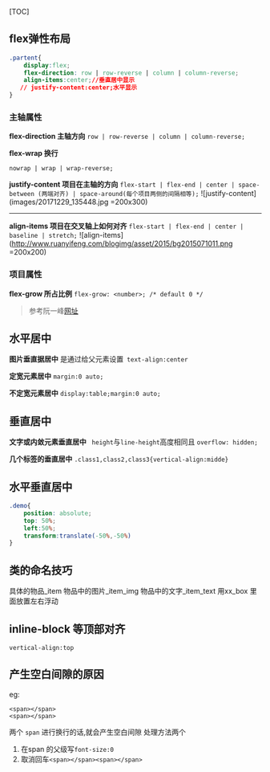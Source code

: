 [TOC]

## flex弹性布局

```css
.partent{
    display:flex; 
    flex-direction: row | row-reverse | column | column-reverse;
    align-items:center;//垂直居中显示
   // justify-content:center;水平显示
}


```
### 主轴属性
**flex-direction   主轴方向**
`row | row-reverse | column | column-reverse;`

**flex-wrap   换行**

`nowrap | wrap | wrap-reverse;`

**justify-content   项目在主轴的方向**
`flex-start | flex-end | center | space-between (两端对齐) | space-around(每个项目两侧的间隔相等);`
![justify-content](images/20171229_135448.jpg =200x300)

---

**align-items  项目在交叉轴上如何对齐**
`flex-start | flex-end | center | baseline | stretch;`
![align-items](http://www.ruanyifeng.com/blogimg/asset/2015/bg2015071011.png =200x200)
### 项目属性
**flex-grow 所占比例**
`flex-grow: <number>; /* default 0 */`

>参考阮一峰[网址](http://www.ruanyifeng.com/blog/2015/07/flex-grammar.html)


## 水平居中
 **图片垂直据居中**
        是通过给父元素设置` text-align:center`
        
 **定宽元素居中**
        `margin:0 auto;`
        
 **不定宽元素居中**
     `display:table;margin:0 auto;`

## 垂直居中
**文字或内敛元素垂直居中**
   ` height`与`line-height`高度相同且 `overflow: hidden;`
    
 **几个标签的垂直居中**
`.class1,class2,class3{vertical-align:midde}`

## 水平垂直居中
```css
.demo{
	position: absolute;
    top: 50%;
    left:50%;
    transform:translate(-50%,-50%)
}
```

## 类的命名技巧
具体的物品_item
物品中的图片_item_img
物品中的文字_item_text
用xx_box 里面放置左右浮动

##  inline-block 等顶部对齐
`vertical-align:top`

## 产生空白间隙的原因
eg:
```
<span></span>
<span></span>
```
两个 `span` 进行换行的话,就会产生空白间隙
处理方法两个
1. 在span 的父级写`font-size:0`
2. 取消回车`<span></span><span></span>`